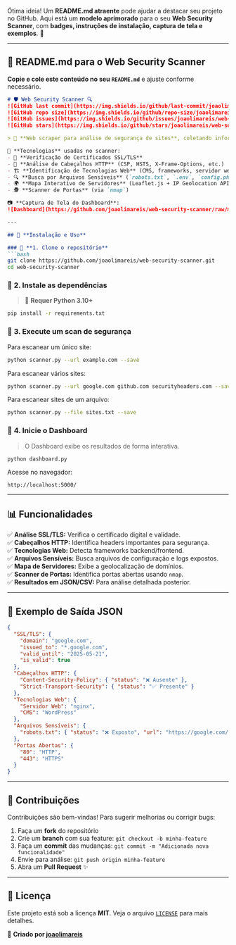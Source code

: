 Ótima ideia! Um **README.md atraente** pode ajudar a destacar seu projeto no GitHub. Aqui está um **modelo aprimorado** para o seu **Web Security Scanner**, com **badges, instruções de instalação, captura de tela e exemplos**. 🚀  

---

## 📌 **README.md para o Web Security Scanner**
**Copie e cole este conteúdo no seu `README.md`** e ajuste conforme necessário.  

```md
# 🛡️ Web Security Scanner 🔍  
![GitHub last commit](https://img.shields.io/github/last-commit/joaolimareis/web-security-scanner)  
![GitHub repo size](https://img.shields.io/github/repo-size/joaolimareis/web-security-scanner)  
![GitHub issues](https://img.shields.io/github/issues/joaolimareis/web-security-scanner)  
![GitHub stars](https://img.shields.io/github/stars/joaolimareis/web-security-scanner?style=social)  

> 🚀 **Web scraper para análise de segurança de sites**, coletando informações de SSL/TLS, cabeçalhos HTTP e tecnologias utilizadas.

🔹 **Tecnologias** usadas no scanner:
- 📜 **Verificação de Certificados SSL/TLS**  
- 🔐 **Análise de Cabeçalhos HTTP** (CSP, HSTS, X-Frame-Options, etc.)  
- 🏗️ **Identificação de Tecnologias Web** (CMS, frameworks, servidor web)  
- 🔍 **Busca por Arquivos Sensíveis** (`robots.txt`, `.env`, `config.php`, etc.)  
- 🌍 **Mapa Interativo de Servidores** (Leaflet.js + IP Geolocation API)  
- 🕵️ **Scanner de Portas** (via `nmap`)  

📷 **Captura de Tela do Dashboard**:  
![Dashboard](https://github.com/joaolimareis/web-security-scanner/raw/main/assets/dashboard.png)

---

## 🚀 **Instalação e Uso**

### 📌 **1. Clone o repositório**
```bash
git clone https://github.com/joaolimareis/web-security-scanner.git
cd web-security-scanner
```

### 📌 **2. Instale as dependências**
> 🐍 **Requer Python 3.10+**  
```bash
pip install -r requirements.txt
```

### 📌 **3. Execute um scan de segurança**
Para escanear um único site:
```bash
python scanner.py --url example.com --save
```
Para escanear vários sites:
```bash
python scanner.py --url google.com github.com securityheaders.com --save
```
Para escanear sites de um arquivo:
```bash
python scanner.py --file sites.txt --save
```

### 📌 **4. Inicie o Dashboard**
> O Dashboard exibe os resultados de forma interativa.  
```bash
python dashboard.py
```
Acesse no navegador:
```
http://localhost:5000/
```

---

## 📊 **Funcionalidades**
✅ **Análise SSL/TLS:** Verifica o certificado digital e validade.  
✅ **Cabeçalhos HTTP:** Identifica headers importantes para segurança.  
✅ **Tecnologias Web:** Detecta frameworks backend/frontend.  
✅ **Arquivos Sensíveis:** Busca arquivos de configuração e logs expostos.  
✅ **Mapa de Servidores:** Exibe a geolocalização de domínios.  
✅ **Scanner de Portas:** Identifica portas abertas usando `nmap`.  
✅ **Resultados em JSON/CSV:** Para análise detalhada posterior.  

---

## 📜 **Exemplo de Saída JSON**
```json
{
  "SSL/TLS": {
    "domain": "google.com",
    "issued_to": "*.google.com",
    "valid_until": "2025-05-21",
    "is_valid": true
  },
  "Cabeçalhos HTTP": {
    "Content-Security-Policy": { "status": "❌ Ausente" },
    "Strict-Transport-Security": { "status": "✅ Presente" }
  },
  "Tecnologias Web": {
    "Servidor Web": "nginx",
    "CMS": "WordPress"
  },
  "Arquivos Sensíveis": {
    "robots.txt": { "status": "❌ Exposto", "url": "https://google.com/robots.txt" }
  },
  "Portas Abertas": {
    "80": "HTTP",
    "443": "HTTPS"
  }
}
```

---

## 🤝 **Contribuições**
Contribuições são bem-vindas! Para sugerir melhorias ou corrigir bugs:  
1. Faça um **fork** do repositório  
2. Crie um **branch** com sua feature: `git checkout -b minha-feature`  
3. Faça um **commit** das mudanças: `git commit -m "Adicionada nova funcionalidade"`  
4. Envie para análise: `git push origin minha-feature`  
5. Abra um **Pull Request** ✨  

---

## 📜 **Licença**
Este projeto está sob a licença **MIT**. Veja o arquivo [`LICENSE`](LICENSE) para mais detalhes.

🔗 **Criado por [joaolimareis](https://github.com/joaolimareis)**

